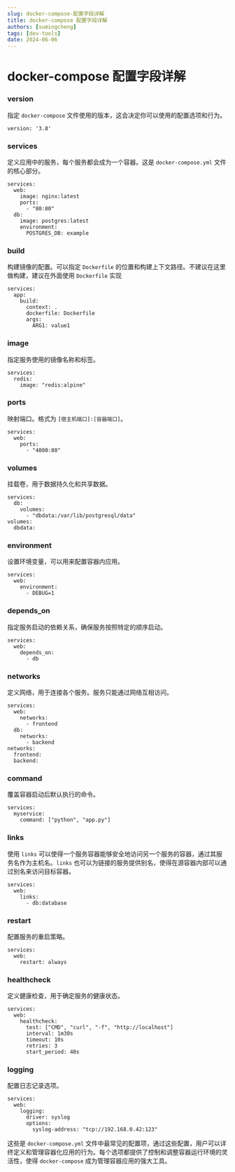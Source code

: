 ```yaml
---
slug: docker-compose-配置字段详解
title: docker-compose 配置字段详解
authors: [sumingcheng]
tags: [dev-tools]
date: 2024-06-06
---
```


# docker-compose 配置字段详解



 

### version  

指定 `docker-compose` 文件使用的版本，这会决定你可以使用的配置选项和行为。

```
version: '3.8'
```
### services  

定义应用中的服务，每个服务都会成为一个容器。这是 `docker-compose.yml` 文件的核心部分。

```
services:
  web:
    image: nginx:latest
    ports:
      - "80:80"
  db:
    image: postgres:latest
    environment:
      POSTGRES_DB: example
```
### build  

构建镜像的配置。可以指定 `Dockerfile` 的位置和构建上下文路径。不建议在这里做构建，建议在外面使用 `Dockerfile`  实现

```
services:
  app:
    build:
      context: .
      dockerfile: Dockerfile
      args:
        ARG1: value1
```
### image  

指定服务使用的镜像名称和标签。

```
services:
  redis:
    image: "redis:alpine"
```
### ports  

映射端口。格式为 `[宿主机端口]:[容器端口]`。

```
services:
  web:
    ports:
      - "4000:80"
```
### volumes  

挂载卷，用于数据持久化和共享数据。

```
services:
  db:
    volumes:
      - "dbdata:/var/lib/postgresql/data"
volumes:
  dbdata:
```
### environment  

设置环境变量，可以用来配置容器内应用。

```
services:
  web:
    environment:
      - DEBUG=1
```
### depends\_on  

指定服务启动的依赖关系，确保服务按照特定的顺序启动。

```
services:
  web:
    depends_on:
      - db
```
### networks  

定义网络，用于连接各个服务。服务只能通过网络互相访问。

```
services:
  web:
    networks:
      - frontend
  db:
    networks:
      - backend
networks:
  frontend:
  backend:
```
### command  

覆盖容器启动后默认执行的命令。

```
services:
  myservice:
    command: ["python", "app.py"]
```
### links  

使用 `links` 可以使得一个服务容器能够安全地访问另一个服务的容器，通过其服务名作为主机名。`links` 也可以为链接的服务提供别名，使得在源容器内部可以通过别名来访问目标容器。

```
services:
  web:
    links:
      - db:database
```
### restart  

配置服务的重启策略。

```
services:
  web:
    restart: always
```
### healthcheck  

定义健康检查，用于确定服务的健康状态。

```
services:
  web:
    healthcheck:
      test: ["CMD", "curl", "-f", "http://localhost"]
      interval: 1m30s
      timeout: 10s
      retries: 3
      start_period: 40s
```
### logging  

配置日志记录选项。

```
services:
  web:
    logging:
      driver: syslog
      options:
        syslog-address: "tcp://192.168.0.42:123"
```

这些是 `docker-compose.yml` 文件中最常见的配置项，通过这些配置，用户可以详终定义和管理容器化应用的行为。每个选项都提供了控制和调整容器运行环境的灵活性，使得 `docker-compose` 成为管理容器应用的强大工具。